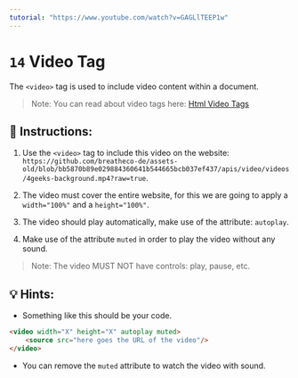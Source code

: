 ```yaml
---
tutorial: "https://www.youtube.com/watch?v=GAGLlTEEP1w"
---
```


# `14` Video Tag

The `<video>` tag is used to include video content within a document.

> Note: You can read about video tags here: [Html Video Tags](https://www.w3schools.com/tags/tag_video.asp)

## 📝 Instructions:

1. Use the `<video>` tag to include this video on the website: `https://github.com/breatheco-de/assets-old/blob/bb5870b89e029884360641b544665bcb037ef437/apis/video/videos/4geeks-background.mp4?raw=true`.

2. The video must cover the entire website, for this we are going to apply a `width="100%"` and a `height="100%"`.

3. The video should play automatically, make use of the attribute: `autoplay`.

4. Make use of the attribute `muted` in order to play the video without any sound.

> Note: The video MUST NOT have controls: play, pause, etc.

## 💡 Hints:

+ Something like this should be your code.

```html
<video width="X" height="X" autoplay muted>
	<source src="here goes the URL of the video"/>
</video>
```

+ You can remove the `muted` attribute to watch the video with sound.
